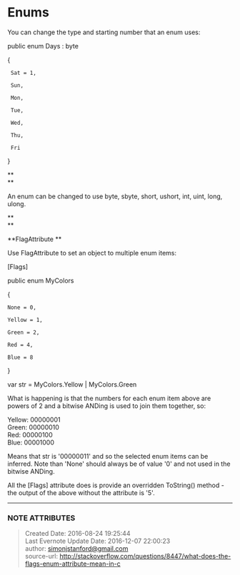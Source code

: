 # Enums

You can change the type and starting number that an enum uses:

  

public enum Days : byte

{

     Sat = 1,

     Sun,

     Mon,

     Tue,

     Wed,

     Thu,

     Fri

}

 **  
**

An enum can be changed to use byte, sbyte, short, ushort, int, uint, long,
ulong.

 **  
**

 **FlagAttribute  **

  

Use FlagAttribute to set an object to multiple enum items:

  

[Flags]

public enum MyColors

{

    None = 0,

    Yellow = 1,

    Green = 2,

    Red = 4,

    Blue = 8

}

  

var str = MyColors.Yellow | MyColors.Green

  

What is happening is that the numbers for each enum item above are powers of 2
and a bitwise ANDing is used to join them together, so:

  

Yellow: 00000001  
Green:  00000010  
Red:    00000100  
Blue:   00001000

  

Means that str is '00000011' and so the selected enum items can be inferred.
Note than 'None' should always be of value '0' and not used in the bitwise
ANDing.

  

All the [Flags] attribute does is provide an overridden ToString() method -
the output of the above without the attribute is '5'.


---
### NOTE ATTRIBUTES
>Created Date: 2016-08-24 19:25:44  
>Last Evernote Update Date: 2016-12-07 22:00:23  
>author: simonjstanford@gmail.com  
>source-url: http://stackoverflow.com/questions/8447/what-does-the-flags-enum-attribute-mean-in-c  